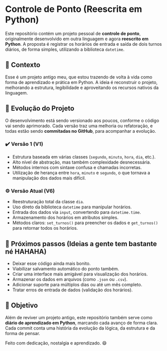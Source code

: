 # Controle de Ponto (Reescrita em Python)

Este repositório contém um projeto pessoal de **controle de ponto**, originalmente desenvolvido em outra linguagem e agora **reescrito em Python**. A proposta é registrar os horários de entrada e saída de dois turnos diários, de forma simples, utilizando a biblioteca `datetime`.

## 🧠 Contexto

Esse é um projeto antigo meu, que estou trazendo de volta à vida como forma de aprendizado e prática em Python. A ideia é reconstruir o projeto, melhorando a estrutura, legibilidade e aproveitando os recursos nativos da linguagem.

## 🔁 Evolução do Projeto

O desenvolvimento está sendo versionado aos poucos, conforme o código vai sendo aprimorado. Cada versão traz uma melhoria ou refatoração, e todas estão sendo **commitadas no GitHub**, para acompanhar a evolução.

### ✔️ Versão 1 (V1)
- Estrutura baseada em várias classes (`segundo`, `minuto`, `hora`, `dia`, etc.).
- Alto nível de abstração, mas também complexidade desnecessária.
- Métodos internos com sintaxe confusa e chamadas incorretas.
- Utilização de herança entre `hora`, `minuto` e `segundo`, o que tornava a manipulação dos dados mais difícil.


### ⚙️ Versão Atual (V6)

- Reestruturação total da classe `dia`.
- Uso direto da biblioteca `datetime` para manipular horários.
- Entrada dos dados via `input`, convertendo para `datetime.time`.
- Armazenamento dos horários em atributos simples.
- Métodos claros: `set_turnos()` para preencher os dados e `get_turnos()` para retornar todos os horários.


## 📌 Próximos passos (Ideias a gente tem bastante né HAHAHA)

- Deixar esse código ainda mais bonito.
- Viabilizar salvamento automático do ponto também.
- Criar uma interface mais amigável para visualização dos horários.
- Armazenar os dados em arquivos (como `.json` ou `.csv`).
- Adicionar suporte para múltiplos dias ou até um mês completo.
- Tratar erros de entrada de dados (validação dos horários).

## 🚀 Objetivo

Além de reviver um projeto antigo, este repositório também serve como **diário de aprendizado em Python**, marcando cada avanço de forma clara. Cada commit conta uma história da evolução da lógica, da estrutura e da forma de pensar.

Feito com dedicação, nostalgia e aprendizado. 😄
